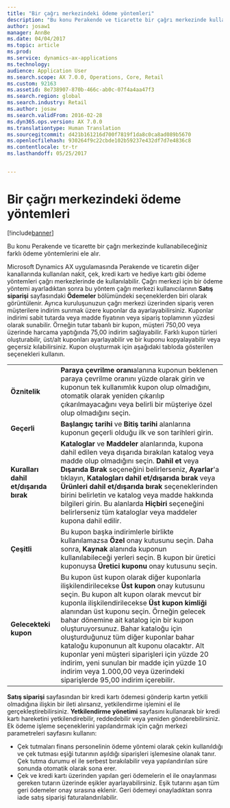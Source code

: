 ```yaml
---
title: "Bir çağrı merkezindeki ödeme yöntemleri"
description: "Bu konu Perakende ve ticarette bir çağrı merkezinde kullanabileceğiniz farklı ödeme yöntemlerini ele alır."
author: josaw1
manager: AnnBe
ms.date: 04/04/2017
ms.topic: article
ms.prod: 
ms.service: dynamics-ax-applications
ms.technology: 
audience: Application User
ms.search.scope: AX 7.0.0, Operations, Core, Retail
ms.custom: 92163
ms.assetid: 8e738907-870b-466c-ab0c-07f4a4aa47f3
ms.search.region: global
ms.search.industry: Retail
ms.author: josaw
ms.search.validFrom: 2016-02-28
ms.dyn365.ops.version: AX 7.0.0
ms.translationtype: Human Translation
ms.sourcegitcommit: d421b161216d700f7819f1da8c0ca8ad089b5670
ms.openlocfilehash: 930264f9c22cbde102b59237e432df7d7e4836c8
ms.contentlocale: tr-tr
ms.lasthandoff: 05/25/2017


---
```


# <a name="payment-methods-in-a-call-center"></a>Bir çağrı merkezindeki ödeme yöntemleri

[!include[banner](includes/banner.md)]


Bu konu Perakende ve ticarette bir çağrı merkezinde kullanabileceğiniz farklı ödeme yöntemlerini ele alır.

Microsoft Dynamics AX uygulamasında Perakende ve ticaretin diğer kanallarında kullanılan nakit, çek, kredi kartı ve hediye kartı gibi ödeme yöntemleri çağrı merkezlerinde de kullanılabilir. Çağrı merkezi için bir ödeme yöntemi ayarladıktan sonra bu yöntem çağrı merkezi kullanıcılarının **Satış siparişi** sayfasındaki **Ödemeler** bölümündeki seçeneklerden biri olarak görüntülenir. Ayrıca kuruluşunuzun çağrı merkezi üzerinden sipariş veren müşterilere indirim sunmak üzere kuponlar da ayarlayabilirsiniz. Kuponlar indirimi sabit tutarda veya madde fiyatının veya sipariş toplamının yüzdesi olarak sunabilir. Örneğin tutar tabanlı bir kupon, müşteri 750,00 veya üzerinde harcama yaptığında 75,00 indirim sağlayabilir. Farklı kupon türleri oluşturabilir, üst/alt kuponları ayarlayabilir ve bir kuponu kopyalayabilir veya geçersiz kılabilirsiniz. Kupon oluşturmak için  aşağıdaki tabloda gösterilen seçenekleri kullanın.

|                           |                                                                                                                                                                                                                                                                                                                                                                                                                                                                                                                                                                                                                             |
|---------------------------|-----------------------------------------------------------------------------------------------------------------------------------------------------------------------------------------------------------------------------------------------------------------------------------------------------------------------------------------------------------------------------------------------------------------------------------------------------------------------------------------------------------------------------------------------------------------------------------------------------------------------------|
| **Öznitelik**             | **Paraya çevrilme oranı**alanına kuponun beklenen paraya çevrilme oranını yüzde olarak girin ve kuponun tek kullanımlık kupon olup olmadığını, otomatik olarak yeniden çıkarılıp çıkarılmayacağını veya belirli bir müşteriye özel olup olmadığını seçin.                                                                                                                                                                                                                                                                                                                                                                                       |
| **Geçerli**                 | **Başlangıç tarihi** ve **Bitiş tarihi** alanlarına kuponun geçerli olduğu ilk ve son tarihleri girin.                                                                                                                                                                                                                                                                                                                                                                                                                                                                                                                     |
| **Kuralları dahil et/dışarıda bırak** | **Kataloglar** ve **Maddeler** alanlarında, kupona dahil edilen veya dışarıda bırakılan katalog veya madde olup olmadığını seçin. **Dahil et** veya **Dışarıda Bırak** seçeneğini belirlerseniz, **Ayarlar**'a tıklayın, **Katalogları dahil et/dışarıda bırak** veya **Ürünleri dahil et/dışarıda bırak** seçeneklerinden birini belirletin ve katalog veya madde hakkında bilgileri girin. Bu alanlarda **Hiçbiri** seçeneğini belirlerseniz tüm kataloglar veya maddeler kupona dahil edilir.                                                                                                                                                                                                                          |
| **Çeşitli**         | Bu kupon başka indirimlerle birlikte kullanılamazsa **Özel** onay kutusunu seçin. Daha sonra, **Kaynak** alanında kuponun kullanılabileceği yerleri seçin. B kupon bir üretici kuponuysa **Üretici kuponu** onay kutusunu seçin.                                                                                                                                                                                                                                                                                                                                                                |
| **Gelecekteki kupon**         | Bu kupon üst kupon olarak diğer kuponlarla ilişkilendirilecekse **Üst kupon** onay kutusunu seçin. Bu kupon alt kupon olarak mevcut bir kuponla ilişkilendirilecekse **Üst kupon kimliği** alanından üst kuponu seçin. Örneğin gelecek bahar dönemine ait katalog için bir kupon oluşturuyorsunuz. Bahar kataloğu için oluşturduğunuz tüm diğer kuponlar bahar kataloğu kuponunun alt kuponu olacaktır. Alt kuponlar yeni müşteri siparişleri için yüzde 20 indirim, yeni sunulan bir madde için yüzde 10 indirim veya 1.000,00 veya üzerindeki siparişlerde 95,00 indirim içerebilir. |

**Satış siparişi** sayfasından bir kredi kartı ödemesi gönderip kartın yetkili olmadığına ilişkin bir ileti alırsanız, yetkilendirme işlemini el ile gerçekleştirebilirsiniz. **Yetkilendirme yönetimi** sayfasını kullanarak bir kredi kartı hareketini yetkilendirebilir, reddedebilir veya yeniden gönderebilirsiniz. Ek ödeme işleme seçeneklerini yapılandırmak için çağrı merkezi parametreleri sayfasını kullanın:

-   Çek tutmaları finans personelinin ödeme yöntemi olarak çekin kullanıldığı ve çek tutması eşiği tutarının aşıldığı siparişleri işlemesine olanak tanır. Çek tutma durumu el ile serbest bırakılabilir veya yapılandırılan süre sonunda otomatik olarak sona erer.
-   Çek ve kredi kartı üzerinden yapılan geri ödemelerin el ile onaylanması gereken tutarın üzerinde eşikler ayarlayabilirsiniz. Eşik tutarını aşan tüm geri ödemeler onay sırasına eklenir. Geri ödemeyi onayladıktan sonra iade satış siparişi faturalandırılabilir.





